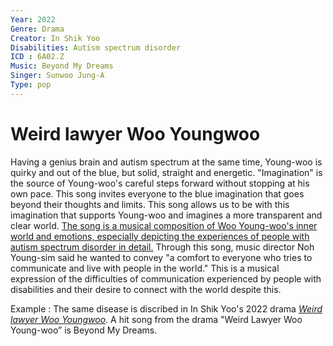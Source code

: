 ```yaml
---
Year: 2022
Genre: Drama
Creator: In Shik Yoo
Disabilities: Autism spectrum disorder
ICD : 6A02.Z
Music: Beyond My Dreams
Singer: Sunwoo Jung-A
Type: pop
---
```


 # Weird lawyer Woo Youngwoo

 Having a genius brain and autism spectrum at the same time, Young-woo is quirky and out of the blue, but solid, straight and energetic. "Imagination" is the source of Young-woo's careful steps forward without stopping at his own pace. This song invites everyone to the blue imagination that goes beyond their thoughts and limits. This song allows us to be with this imagination that supports Young-woo and imagines a more transparent and clear world.
[The song is a musical composition of Woo Young-woo's inner world and emotions, especially depicting the experiences of people with autism spectrum disorder in detail.](https://youtu.be/LPZDKf29IRs?si=cRknNqy3tArdMYDo) Through this song, music director Noh Young-sim said he wanted to convey "a comfort to everyone who tries to communicate and live with people in the world." This is a musical expression of the difficulties of communication experienced by people with disabilities and their desire to connect with the world despite this.
 
Example : The same disease is discribed in In Shik Yoo's 2022 drama [*Weird lawyer Woo Youngwoo*](park_hyowon.md). A hit song from the drama "Weird Lawyer Woo Young-woo” is Beyond My Dreams.
